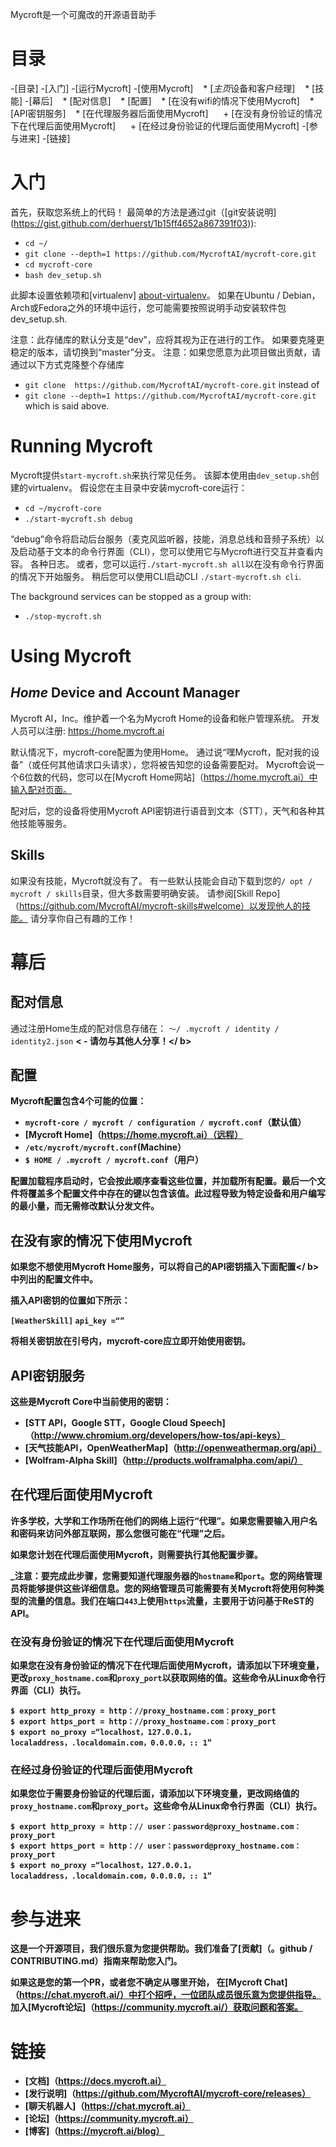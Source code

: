 Mycroft是一个可魔改的开源语音助手

# 目录

-[目录] 
-[入门] 
-[运行Mycroft] 
-[使用Mycroft] 
   * [*主页*设备和客户经理] 
   * [技能] 
   -[幕后] 
   * [配对信息] 
   * [配置] 
   * [在没有wifi的情况下使用Mycroft] 
   * [API密钥服务] 
   * [在代理服务器后面使用Mycroft] 
     + [在没有身份验证的情况下在代理后面使用Mycroft] 
     + [在经过身份验证的代理后面使用Mycroft] 
-[参与进来] 
-[链接] 

# 入门

首先，获取您系统上的代码！ 最简单的方法是通过git（[git安装说明]
(https://gist.github.com/derhuerst/1b15ff4652a867391f03)):
- `cd ~/`
- `git clone --depth=1 https://github.com/MycroftAI/mycroft-core.git`
- `cd mycroft-core`
- `bash dev_setup.sh`


此脚本设置依赖项和[virtualenv] [about-virtualenv]。 如果在Ubuntu / Debian，Arch或Fedora之外的环境中运行，您可能需要按照说明手动安装软件包dev_setup.sh.

[about-virtualenv]:https://virtualenv.pypa.io/en/stable/

注意：此存储库的默认分支是“dev”，应将其视为正在进行的工作。 如果要克隆更稳定的版本，请切换到“master”分支。
注意：如果您愿意为此项目做出贡献，请通过以下方式克隆整个存储库
- `git clone  https://github.com/MycroftAI/mycroft-core.git`
 instead of 
- `git clone --depth=1 https://github.com/MycroftAI/mycroft-core.git`
which is said above.

# Running Mycroft

Mycroft提供`start-mycroft.sh`来执行常见任务。 该脚本使用由`dev_setup.sh`创建的virtualenv。 假设您在主目录中安装mycroft-core运行：
- `cd ~/mycroft-core`
- `./start-mycroft.sh debug`

“debug”命令将启动后台服务（麦克风监听器，技能，消息总线和音频子系统）以及启动基于文本的命令行界面（CLI），您可以使用它与Mycroft进行交互并查看内容。 各种日志。 或者，您可以运行`./start-mycroft.sh all`以在没有命令行界面的情况下开始服务。 稍后您可以使用CLI启动CLI `./start-mycroft.sh cli`.

The background services can be stopped as a group with:
- `./stop-mycroft.sh`

# Using Mycroft

## *Home* Device and Account Manager
Mycroft AI，Inc。维护着一个名为Mycroft Home的设备和帐户管理系统。 开发人员可以注册: https://home.mycroft.ai

默认情况下，mycroft-core配置为使用Home。 通过说“嘿Mycroft，配对我的设备”（或任何其他请求口头请求），您将被告知您的设备需要配对。 Mycroft会说一个6位数的代码，您可以在[Mycroft Home网站]（https://home.mycroft.ai）中输入配对页面。

配对后，您的设备将使用Mycroft API密钥进行语音到文本（STT），天气和各种其他技能等服务。

## Skills

如果没有技能，Mycroft就没有了。 有一些默认技能会自动下载到您的`/ opt / mycroft / skills`目录，但大多数需要明确安装。 请参阅[Skill Repo]（https://github.com/MycroftAI/mycroft-skills#welcome）以发现他人的技能。 请分享你自己有趣的工作！

# 幕后

## 配对信息
通过注册Home生成的配对信息存储在：
`〜/ .mycroft / identity / identity2.json` <b> < - 请勿与其他人分享！</ b>

## 配置
Mycroft配置包含4个可能的位置：
 - `mycroft-core / mycroft / configuration / mycroft.conf`（默认值）
 -  [Mycroft Home]（https://home.mycroft.ai）（远程）
 - `/etc/mycroft/mycroft.conf`(Machine）
 - `$ HOME / .mycroft / mycroft.conf`（用户）

配置加载程序启动时，它会按此顺序查看这些位置，并加载所有配置。最后一个文件将覆盖多个配置文件中存在的键以包含该值。此过程导致为特定设备和用户编写的最小量，而无需修改默认分发文件。

## 在没有家的情况下使用Mycroft

如果您不想使用Mycroft Home服务，可以将自己的API密钥插入下面<b>配置</ b>中列出的配置文件中。

插入API密钥的位置如下所示：

`[WeatherSkill]`
`api_key =“”`

将相关密钥放在引号内，mycroft-core应立即开始使用密钥。

## API密钥服务

这些是Mycroft Core中当前使用的密钥：

 -  [STT API，Google STT，Google Cloud Speech]（http://www.chromium.org/developers/how-tos/api-keys）
 -  [天气技能API，OpenWeatherMap]（http://openweathermap.org/api）
 -  [Wolfram-Alpha Skill]（http://products.wolframalpha.com/api/）

## 在代理后面使用Mycroft

许多学校，大学和工作场所在他们的网络上运行“代理”。如果您需要输入用户名和密码来访问外部互联网，那么您很可能在“代理”之后。

如果您计划在代理后面使用Mycroft，则需要执行其他配置步骤。

_注意：要完成此步骤，您需要知道代理服务器的`hostname`和`port`。您的网络管理员将能够提供这些详细信息。您的网络管理员可能需要有关Mycroft将使用何种类型的流量的信息。我们在端口`443`上使用`https`流量，主要用于访问基于ReST的API。

### 在没有身份验证的情况下在代理后面使用Mycroft

如果您在没有身份验证的情况下在代理后面使用Mycroft，请添加以下环境变量，更改`proxy_hostname.com`和`proxy_port`以获取网络的值。这些命令从Linux命令行界面（CLI）执行。

```庆典
$ export http_proxy = http：//proxy_hostname.com：proxy_port
$ export https_port = http：//proxy_hostname.com：proxy_port
$ export no_proxy =“localhost，127.0.0.1，localaddress，.localdomain.com，0.0.0.0，:: 1”
```

### 在经过身份验证的代理后面使用Mycroft

如果您位于需要身份验证的代理后面，请添加以下环境变量，更改网络值的`proxy_hostname.com`和`proxy_port`。这些命令从Linux命令行界面（CLI）执行。

``` 庆典
$ export http_proxy = http：// user：password@proxy_hostname.com：proxy_port
$ export https_port = http：// user：password@proxy_hostname.com：proxy_port
$ export no_proxy =“localhost，127.0.0.1，localaddress，.localdomain.com，0.0.0.0，:: 1”
```

# 参与进来

这是一个开源项目，我们很乐意为您提供帮助。我们准备了[贡献]（。github / CONTRIBUTING.md）指南来帮助您入门。

如果这是您的第一个PR，或者您不确定从哪里开始，
在[Mycroft Chat]（https://chat.mycroft.ai/）中打个招呼，一位团队成员很乐意为您提供指导。
加入[Mycroft论坛]（https://community.mycroft.ai/）获取问题和答案。

# 链接
* [文档]（https://docs.mycroft.ai）
* [发行说明]（https://github.com/MycroftAI/mycroft-core/releases）
* [聊天机器人]（https://chat.mycroft.ai）
* [论坛]（https://community.mycroft.ai）
* [博客]（https://mycroft.ai/blog）

